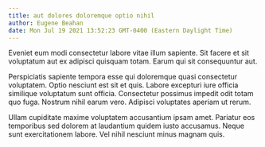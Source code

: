 ```yaml
---
title: aut dolores doloremque optio nihil
author: Eugene Beahan
date: Mon Jul 19 2021 13:52:23 GMT-0400 (Eastern Daylight Time)
---
```

Eveniet eum modi consectetur labore vitae illum sapiente. Sit facere et sit voluptatum aut ex adipisci quisquam totam. Earum qui sit consequuntur aut.

 Perspiciatis sapiente tempora esse qui doloremque quasi consectetur voluptatem. Optio nesciunt est sit et quis. Labore excepturi iure officia similique voluptatum sunt officia. Consectetur possimus impedit odit totam quo fuga. Nostrum nihil earum vero. Adipisci voluptates aperiam ut rerum.

 Ullam cupiditate maxime voluptatem accusantium ipsam amet. Pariatur eos temporibus sed dolorem at laudantium quidem iusto accusamus. Neque sunt exercitationem labore. Vel nihil nesciunt minus magnam quis.